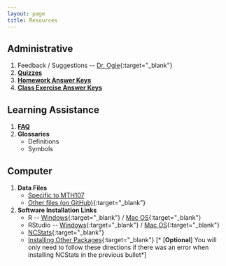 ```yaml
---
layout: page
title: Resources
---
```


## Administrative
1. Feedback / Suggestions -- [Dr. Ogle](https://www.suggestionox.com/r/W16-107){:target="_blank"}
1. [**Quizzes**](quizzes/)
1. [**Homework Answer Keys**](homework-keys/)
1. [**Class Exercise Answer Keys**](ce-keys/)

## Learning Assistance
1. [**FAQ**](FAQ/)
1. **Glossaries**
    * Definitions
    * Symbols

## Computer
1. **Data Files**
    * [Specific to MTH107](data_107)
    * [Other files (on GitHub)](https://github.com/droglenc/NCData){:target="_blank"}
1. **Software Installation Links**
    * R -- [Windows](http://derekogle.com/IFAR/supplements/installations/InstallRWin.html){:target="_blank"} / [Mac OS](http://derekogle.com/IFAR/supplements/installations/InstallRMac.html){:target="_blank"}
    * RStudio -- [Windows](http://derekogle.com/IFAR/supplements/installations/InstallRStudioWin.html){:target="_blank"} / [Mac OS](http://derekogle.com/IFAR/supplements/installations/InstallRStudioMac.html){:target="_blank"}
    * [NCStats](https://github.com/droglenc/NCStats#installation){:target="_blank"}
    * [Installing Other Packages](http://derekogle.com/IFAR/supplements/installations/InstallPackagesRStudio.html){:target="_blank"} [* [**Optional**] You will only need to follow these directions if there was an error when installing NCStats in the previous bullet*]
